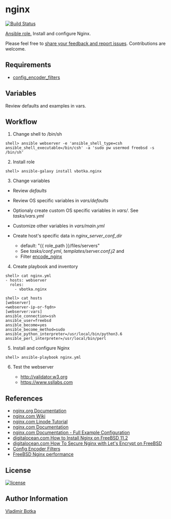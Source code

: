 # nginx

[![Build Status](https://travis-ci.org/vbotka/ansible-nginx.svg?branch=master)](https://travis-ci.org/vbotka/ansible-nginx)

[Ansible role.](https://galaxy.ansible.com/vbotka/nginx/) Install and configure Nginx.

Please feel free to [share your feedback and report issues](https://github.com/vbotka/ansible-nginx/issues). Contributions are welcome.


## Requirements

- [config_encoder_filters](https://galaxy.ansible.com/jtyr/config_encoder_filters)


## Variables

Review defaults and examples in vars.


## Workflow

1) Change shell to /bin/sh

```
shell> ansible webserver -e 'ansible_shell_type=csh ansible_shell_executable=/bin/csh' -a 'sudo pw usermod freebsd -s /bin/sh'
```

2) Install role

```
shell> ansible-galaxy install vbotka.nginx
```

3) Change variables

- Review *defaults*

- Review OS specific variables in *vars/defaults*

- Optionaly create custom OS specific variables in *vars/*. See *tasks/vars.yml*

- Customize other variables in *vars/main.yml*

- Create host's specific data in *nginx_server_conf_dir*

  - default: "{{ role_path }}/files/servers"
  - See *tasks/conf.yml*, *templates/server.conf.j2* and
  - Filter [encode_nginx](https://github.com/jtyr/ansible-config_encoder_filters#encode_nginx)

4) Create playbook and inventory

```
shell> cat nginx.yml
- hosts: webserver
  roles:
    - vbotka.nginx
```

```
shell> cat hosts
[webserver]
<webserver-ip-or-fqdn>
[webserver:vars]
ansible_connection=ssh
ansible_user=freebsd
ansible_become=yes
ansible_become_method=sudo
ansible_python_interpreter=/usr/local/bin/python3.6
ansible_perl_interpreter=/usr/local/bin/perl
```

5) Install and configure Nginx

```
shell> ansible-playbook nginx.yml
```

6) Test the webserver

   - http://validator.w3.org
   - https://www.ssllabs.com
		

## References

- [nginx.org Documentation](http://nginx.org/en/docs/)
- [nginx.com Wiki](https://www.nginx.com/resources/wiki/)
- [nginx.com Linode Tutorial](https://www.linode.com/docs/web-servers/nginx/)
- [nginx.com Documentation](https://docs.nginx.com/)
- [nginx.com Documentation - Full Example Configuration](https://www.nginx.com/resources/wiki/start/topics/examples/full/)
- [digitalocean.com How to Install Nginx on FreeBSD 11.2](https://www.digitalocean.com/community/tutorials/how-to-install-nginx-freebsd-11-2)
- [digitalocean.com How To Secure Nginx with Let's Encrypt on FreeBSD](https://www.digitalocean.com/community/tutorials/how-to-secure-nginx-letsencrypt-freebsd)
- [Config Encoder Filters](https://github.com/jtyr/ansible-config_encoder_filters)
- [FreeBSD Nginx performance](https://devinteske.com/wp/freebsd-nginx-performance/)


## License

[![license](https://img.shields.io/badge/license-BSD-red.svg)](https://www.freebsd.org/doc/en/articles/bsdl-gpl/article.html)


## Author Information

[Vladimir Botka](https://botka.link)
